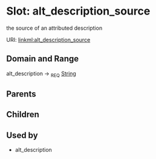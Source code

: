 
# Slot: alt_description_source


the source of an attributed description

URI: [linkml:alt_description_source](https://w3id.org/linkml/alt_description_source)


## Domain and Range

alt_description &#8594;  <sub>REQ</sub> [String](types/String.md)

## Parents


## Children


## Used by

 * alt_description
